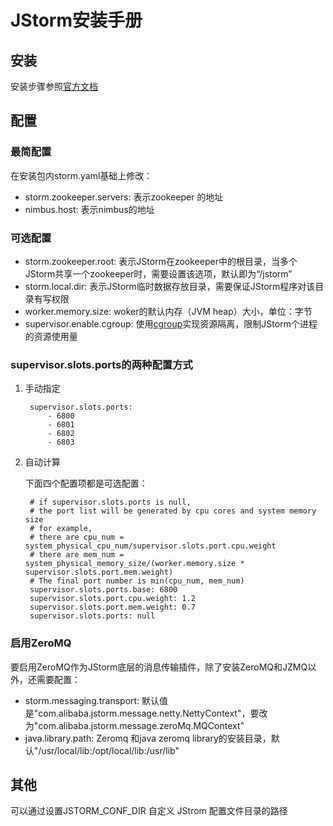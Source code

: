 # JStorm安装手册 #
## 安装 ##
安装步骤参照[官方文档](https://github.com/alibaba/jstorm/wiki/%E5%A6%82%E4%BD%95%E5%AE%89%E8%A3%85)
## 配置 ##
### 最简配置 ###
在安装包内storm.yaml基础上修改：

- storm.zookeeper.servers: 表示zookeeper 的地址
- nimbus.host: 表示nimbus的地址

### 可选配置 ###
- storm.zookeeper.root: 表示JStorm在zookeeper中的根目录，当多个JStorm共享一个zookeeper时，需要设置该选项，默认即为“/jstorm”
- storm.local.dir: 表示JStorm临时数据存放目录，需要保证JStorm程序对该目录有写权限
- worker.memory.size: woker的默认内存（JVM heap）大小，单位：字节
- supervisor.enable.cgroup: 使用[cgroup](http://tech.meituan.com/cgroups.html)实现资源隔离，限制JStorm个进程的资源使用量

### supervisor.slots.ports的两种配置方式 ###
1. 手动指定

 		supervisor.slots.ports:
			- 6800
			- 6801
			- 6802
			- 6803
 
2. 自动计算

	下面四个配置项都是可选配置：

		# if supervisor.slots.ports is null,
		# the port list will be generated by cpu cores and system memory size
		# for example,
		# there are cpu_num = system_physical_cpu_num/supervisor.slots.port.cpu.weight
		# there are mem_num = system_physical_memory_size/(worker.memory.size * supervisor.slots.port.mem.weight)
		# The final port number is min(cpu_num, mem_num)
		supervisor.slots.ports.base: 6800
		supervisor.slots.port.cpu.weight: 1.2
		supervisor.slots.port.mem.weight: 0.7
		supervisor.slots.ports: null	

### 启用ZeroMQ ###
要启用ZeroMQ作为JStorm底层的消息传输插件，除了安装ZeroMQ和JZMQ以外，还需要配置：

- storm.messaging.transport: 默认值是"com.alibaba.jstorm.message.netty.NettyContext"，要改为"com.alibaba.jstorm.message.zeroMq.MQContext"
- java.library.path: Zeromq 和java zeromq library的安装目录，默认"/usr/local/lib:/opt/local/lib:/usr/lib"


## 其他 ##
可以通过设置JSTORM\_CONF\_DIR 自定义 JStrom 配置文件目录的路径
